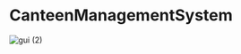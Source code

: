 # CanteenManagementSystem
![gui (2)](https://github.com/anvita-kumar30/CanteenManagementSystem/assets/109106936/7dc032eb-ecd6-4f5c-9ca2-4fc32dee8dba)
